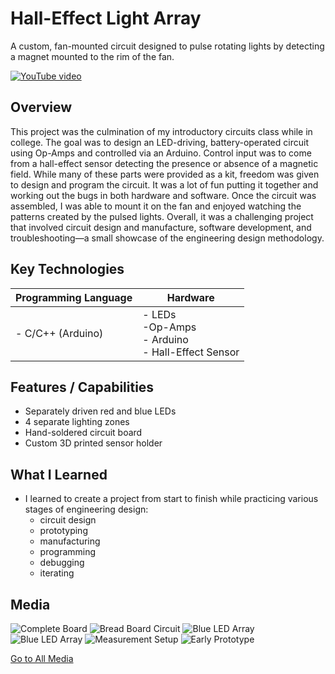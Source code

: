 # Hall-Effect Light Array
A custom, fan-mounted circuit designed to pulse rotating lights by detecting a magnet mounted to the rim of the fan.

[![YouTube video](https://img.youtube.com/vi/85Fo-b-SYgE/0.jpg)](https://youtube.com/shorts/85Fo-b-SYgE)

## Overview
This project was the culmination of my introductory circuits class while in college. The goal was to design an LED-driving, battery-operated circuit using Op-Amps and controlled via an Arduino. Control input was to come from a hall-effect sensor detecting the presence or absence of a magnetic field. While many of these parts were provided as a kit, freedom was given to design and program the circuit. It was a lot of fun putting it together and working out the bugs in both hardware and software. Once the circuit was assembled, I was able to mount it on the fan and enjoyed watching the patterns created by the pulsed lights. Overall, it was a challenging project that involved circuit design and manufacture, software development, and troubleshooting—a small showcase of the engineering design methodology.

## Key Technologies

| Programming Language | Hardware                                                         |
| -------------------- | ---------------------------------------------------------------- |
| - C/C++ (Arduino)    | - LEDs </br> -Op-Amps </br> - Arduino </br> - Hall-Effect Sensor |

## Features / Capabilities
- Separately driven red and blue LEDs
- 4 separate lighting zones
- Hand-soldered circuit board
- Custom 3D printed sensor holder

## What I Learned
- I learned to create a project from start to finish while practicing various stages of engineering design:
	- circuit design
	- prototyping
	- manufacturing
	- programming
	- debugging
	- iterating

## Media
![Complete Board](./media/complete.jpg)
![Bread Board Circuit](./media/bread_board.jpg)
![Blue LED Array](./media/blue_array_light.jpg)
![Blue LED Array](./media/blue_array_dark.jpg)
![Measurement Setup](./media/measurement.jpg)
![Early Prototype](./media/prototype.jpg)

[Go to All Media](./media)
